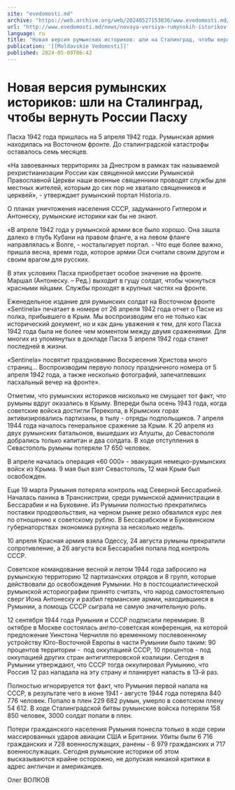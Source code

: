 ```yaml
---
site: "evedomosti.md"
archive: "https://web.archive.org/web/20240527153836/www.evedomosti.md/news/novaya-versiya-rumynskih-istorikov-shli-na-stalingrad-chtoby"
url: "http://www.evedomosti.md/news/novaya-versiya-rumynskih-istorikov-shli-na-stalingrad-chtoby"
language: ru
title: "Новая версия румынских историков: шли на Сталинград, чтобы вернуть России Пасху"
publication: '[[Moldavskie Vedomosti]]'
published: 2024-05-09T06:42
---
```


# Новая версия румынских историков: шли на Сталинград, чтобы вернуть России Пасху

Пасха 1942 года пришлась на 5 апреля 1942 года. Румынская армия находилась на Восточном фронте. До сталинградской катастрофы оставалось семь месяцев.

«На завоеванных территориях за Днестром в рамках так называемой рехристианизации России как священной миссии Румынской Православной Церкви наши военные священники проводят службы для местных жителей, которым до сих пор не хватало священников и церквей», - утверждает румынский портал Historia.ro.

О планах уничтожения населения СССР, задуманного Гитлером и Антонеску, румынские историки как бы не знают.

«В апреле 1942 года у румынской армии все было хорошо. Она зашла далеко в глубь Кубани на правом фланге, а на левом фланге направлялась к Волге, - ностальгирует портал. - Что еще более важно, пришла весна, время года, которое армии Оси считали своим другом и своим врагом для русских.

В этих условиях Пасха приобретает особое значение на фронте. Маршал (Антонеску. – Ред.) выходит в гущу солдат, чтобы чокнуться красными яйцами. Службы проходят в крупных частях на фронте.

Еженедельное издание для румынских солдат на Восточном фронте «Sentinela» печатает в номере от 26 апреля 1942 года отчет о Пасхе из полка, прибывшего в Крым. Мы воспроизводим его не только как исторический документ, но и как дань уважения к тем, для кого Пасха 1942 года была не более чем моментом между двумя сражениями. Для многих из упомянутых в докладе Пасха 5 апреля 1942 года станет последней в жизни.

«Sentinela» посвятит празднованию Воскресения Христова много страниц… Воспроизводим первую полосу праздничного номера от 5 апреля 1942 года, а также несколько фотографий, запечатлевших пасхальный вечер на фронте».

Отметим, что румынских историков нисколько не смущает тот факт, что румыны вдруг оказались в Крыму. Впереди была осень 1943 года, когда советские войска достигли Перекопа, в Крымских горах активизировались партизаны, в тылу - отряды подпольщиков. 7 апреля 1944 года началось генеральное сражение за Крым. К 20 апреля из двух румынских батальонов, вышедших из Алушты, до Севастополя добрались только капитан и два солдата. В ходе отступления в Севастополь румыны потеряли 17 650 человек.

В апреле началась операция «60 000» - эвакуация немецко-румынских войск из Крыма. 9 мая был взят Севастополь, 12 мая Крым был освобожден.

Еще 19 марта Румыния потеряла контроль над Северной Бессарабией. Началась паника в Транснистрии, среди румынской администрации в Бессарабии и на Буковине. Из Румынии полностью прекратились поставки продовольствия, на черном рынке резко обвалился курс лея по отношению к советскому рублю. В Бессарабском и Буковинском губернаторствах экономика рухнула за несколько недель.

10 апреля Красная армия взяла Одессу, 24 августа румыны прекратили сопротивление, а 26 августа вся Бессарабия попала под контроль СССР.

Советское командование весной и летом 1944 года забросило на румынскую территорию 12 партизанских отрядов и 8 групп, которые действовали до освобождения Румынии. Но в постсоциалистической румынской историографии принято считать, что народ самостоятельно сверг Иона Антонеску и разбил германские армии, находившиеся в Румынии, а помощь СССР сыграла не самую значительную роль.

12 сентября 1944 года Румыния и СССР подписали перемирие. В октябре в Москве состоялась англо-советская конференция, на которой предложение Уинстона Черчилля по временному послевоенному устройству Юго-Восточной Европы в части Румынии было таким: 90 процентов территории -  под оккупацией СССР, 10 процентов - под оккупацией других стран антигитлеровской коалиции. Сегодня в Румынии утверждают, что СССР тогда оккупировал Румынию, что Россия 12 раз нападала на эту страну и планирует напасть в 13-й раз.

Полностью игнорируется тот факт, что Румыния первой напала на СССР, в результате чего в июне 1941 - августе 1944 года потеряла 840 776 человек. Попало в плен 229 682 румын, умерло в советском плену 54 612. В ходе Сталинградской битвы румынские войска потеряли 158 850 человек, 3000 солдат попали в плен.

Потери гражданского населения Румыния понесла только в ходе серии массированных ударов авиации США и Британии. Убиты были 6 716 гражданских и 728 военнослужащих, ранены - 6 979 гражданских и 717 военнослужащих. Сегодня румынские историки об этом высказываются крайне осторожно, не допуская никакой критики в адрес англичан и американцев.

Олег ВОЛКОВ